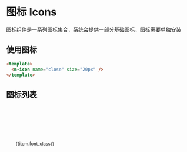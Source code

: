 # 图标 Icons

图标组件是一系列图标集合，系统会提供一部分基础图标，图标需要单独安装

## 使用图标

```html
<template>
  <m-icon name="close" size="20px" />
</template>
```

## 图标列表

<script setup>
import iconList from "../../json/iconfont.json";
  </script>
<div class="icon_list_demo">
      <section class="item" v-for="item in iconList.glyphs" :key="item.font_class">
          <m-icon :name="item.font_class" size="36px"></m-icon>
          <div>{{item.font_class}}</div>
      </section>
</div>

<style scoped lang="scss">
  .icon_list_demo {
    display: flex;
    flex-wrap: wrap;
    justify-content: flex-start;
    gap: 4px;

    .item {
      display: flex;
      flex-direction: column;
      align-items: center;
      justify-content: space-between;
      width: 140px;
      height: 90px;
      border-radius: 4px;
      padding: 20px 8px;
      transition: all 0.3s;
      cursor: pointer;
      font-size: 12px;

      &:hover {
        background-color: var(--m-primary-200);
        color: var(--m-primary-600);
        font-weight: bold;
      }
    }
  }
  </style>
